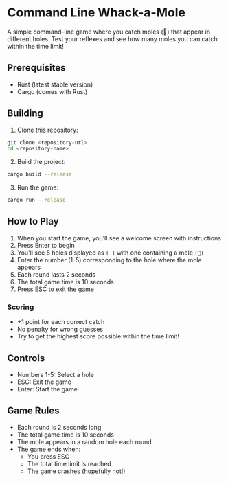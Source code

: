 # Command Line Whack-a-Mole

A simple command-line game where you catch moles (🐊) that appear in different holes. Test your reflexes and see how many moles you can catch within the time limit!

## Prerequisites

- Rust (latest stable version)
- Cargo (comes with Rust)

## Building

1. Clone this repository:
```bash
git clone <repository-url>
cd <repository-name>
```

2. Build the project:
```bash
cargo build --release
```

3. Run the game:
```bash
cargo run --release
```

## How to Play

1. When you start the game, you'll see a welcome screen with instructions
2. Press Enter to begin
3. You'll see 5 holes displayed as `[ ]` with one containing a mole `[🐊]`
4. Enter the number (1-5) corresponding to the hole where the mole appears
5. Each round lasts 2 seconds
6. The total game time is 10 seconds
7. Press ESC to exit the game

### Scoring
- +1 point for each correct catch
- No penalty for wrong guesses
- Try to get the highest score possible within the time limit!

## Controls
- Numbers 1-5: Select a hole
- ESC: Exit the game
- Enter: Start the game

## Game Rules
- Each round is 2 seconds long
- The total game time is 10 seconds
- The mole appears in a random hole each round
- The game ends when:
  - You press ESC
  - The total time limit is reached
  - The game crashes (hopefully not!)